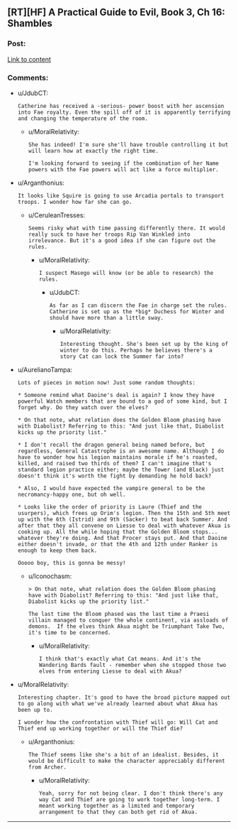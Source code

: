 ## [RT][HF] A Practical Guide to Evil, Book 3, Ch 16: Shambles

### Post:

[Link to content](https://practicalguidetoevil.wordpress.com/2017/07/05/chapter-16-shambles/)

### Comments:

- u/JdubCT:
  ```
  Catherine has received a -serious- power boost with her ascension into Fae royalty. Even the spill off of it is apparently terrifying and changing the temperature of the room.
  ```

  - u/MoralRelativity:
    ```
    She has indeed! I'm sure she'll have trouble controlling it but will learn how at exactly the right time.

    I'm looking forward to seeing if the combination of her Name powers with the Fae powers will act like a force multiplier.
    ```

- u/Arganthonius:
  ```
  It looks like Squire is going to use Arcadia portals to transport troops. I wonder how far she can go.
  ```

  - u/CeruleanTresses:
    ```
    Seems risky what with time passing differently there. It would really suck to have her troops Rip Van Winkled into irrelevance. But it's a good idea if she can figure out the rules.
    ```

    - u/MoralRelativity:
      ```
      I suspect Masego will know (or be able to research) the rules.
      ```

      - u/JdubCT:
        ```
        As far as I can discern the Fae in charge set the rules. Catherine is set up as the *big* Duchess for Winter and should have more than a little sway.
        ```

        - u/MoralRelativity:
          ```
          Interesting thought. She's been set up by the king of winter to do this. Perhaps he believes there's a story Cat can lock the Summer far into?
          ```

- u/AurelianoTampa:
  ```
  Lots of pieces in motion now! Just some random thoughts:

  * Someone remind what Daoine's deal is again? I know they have powerful Watch members that are bound to a god of some kind, but I forget why. Do they watch over the elves?

  * On that note, what relation does the Golden Bloom phasing have with Diabolist? Referring to this: "And just like that, Diabolist kicks up the priority list."

  * I don't recall the dragon general being named before, but regardless, General Catastrophe is an awesome name. Although I do have to wonder how his legion maintains morale if he's roasted, killed, and raised two thirds of them? I can't imagine that's standard legion practice either; maybe the Tower (and Black) just doesn't think it's worth the fight by demanding he hold back?

  * Also, I would have expected the vampire general to be the necromancy-happy one, but oh well.

  * Looks like the order of priority is Laure (Thief and the usurpers), which frees up Orim's legion. Then the 15th and 5th meet up with the 6th (Istrid) and 9th (Sacker) to beat back Summer. And after that they all convene on Liesse to deal with whatever Akua is cooking up. All the while hoping that the Golden Bloom stops... whatever they're doing. And that Procer stays put. And that Daoine either doesn't invade, or that the 4th and 12th under Ranker is enough to keep them back.

  Ooooo boy, this is gonna be messy!
  ```

  - u/Iconochasm:
    ```
    > On that note, what relation does the Golden Bloom phasing have with Diabolist? Referring to this: "And just like that, Diabolist kicks up the priority list."

    The last time the Bloom phased was the last time a Praesi villain managed to conquer the whole continent, via assloads of demons.  If the elves think Akua might be Triumphant Take Two, it's time to be concerned.
    ```

    - u/MoralRelativity:
      ```
      I think that's exactly what Cat means. And it's the Wandering Bards fault - remember when she stopped those two elves from entering Liesse to deal with Akua?
      ```

- u/MoralRelativity:
  ```
  Interesting chapter. It's good to have the broad picture mapped out to go along with what we've already learned about what Akua has been up to.

  I wonder how the confrontation with Thief will go: Will Cat and Thief end up working together or will the Thief die?
  ```

  - u/Arganthonius:
    ```
    The Thief seems like she's a bit of an idealist. Besides, it would be difficult to make the character appreciably different from Archer.
    ```

    - u/MoralRelativity:
      ```
      Yeah, sorry for not being clear. I don't think there's any way Cat and Thief are going to work together long-term. I meant working together as a limited and temporary arrangement to that they can both get rid of Akua.
      ```

---

